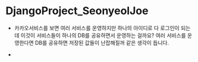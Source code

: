 # DjangoProject_SeonyeolJoe

- 카카오서비스를 보면 여러 서비스를 운영하지만 하나의 아이디로 다 로그인이 되는데 이것이 서비스들이 하나의 DB를 공유하면서 운영하는 걸까요? 여러 서비스를 운영한다면 DB를 공유하면 저장된 값들이 난잡해질꺼 같은 생각이 듭니다.

- 
